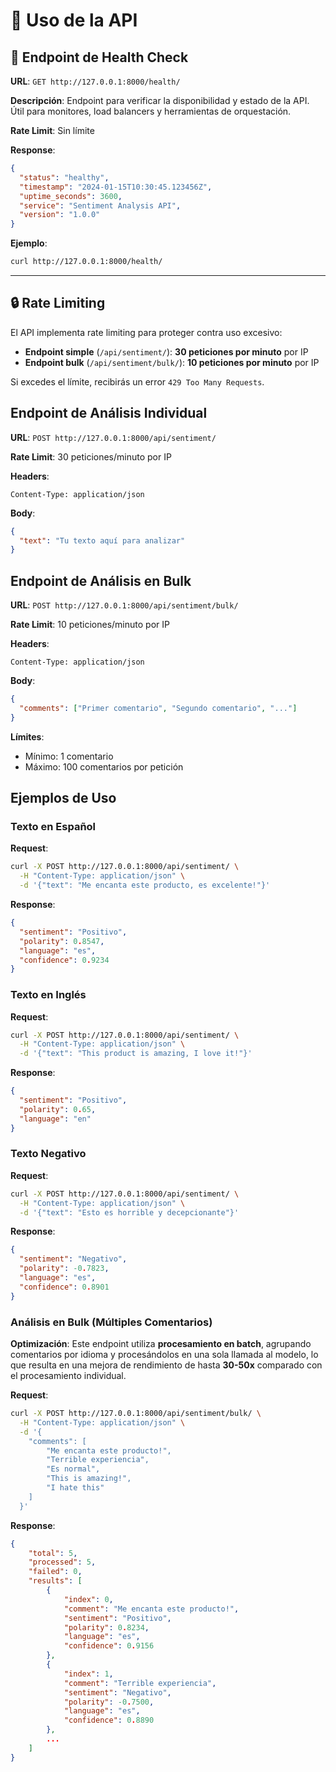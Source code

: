 # 📡 Uso de la API

## 🏥 Endpoint de Health Check

**URL**: `GET http://127.0.0.1:8000/health/`

**Descripción**: Endpoint para verificar la disponibilidad y estado de la API. Útil para monitores, load balancers y herramientas de orquestación.

**Rate Limit**: Sin límite

**Response**:

```json
{
  "status": "healthy",
  "timestamp": "2024-01-15T10:30:45.123456Z",
  "uptime_seconds": 3600,
  "service": "Sentiment Analysis API",
  "version": "1.0.0"
}
```

**Ejemplo**:

```bash
curl http://127.0.0.1:8000/health/
```

---

## 🔒 Rate Limiting

El API implementa rate limiting para proteger contra uso excesivo:

- **Endpoint simple** (`/api/sentiment/`): **30 peticiones por minuto** por IP
- **Endpoint bulk** (`/api/sentiment/bulk/`): **10 peticiones por minuto** por IP

Si excedes el límite, recibirás un error `429 Too Many Requests`.

## Endpoint de Análisis Individual

**URL**: `POST http://127.0.0.1:8000/api/sentiment/`

**Rate Limit**: 30 peticiones/minuto por IP

**Headers**:

```
Content-Type: application/json
```

**Body**:

```json
{
  "text": "Tu texto aquí para analizar"
}
```

## Endpoint de Análisis en Bulk

**URL**: `POST http://127.0.0.1:8000/api/sentiment/bulk/`

**Rate Limit**: 10 peticiones/minuto por IP

**Headers**:

```
Content-Type: application/json
```

**Body**:

```json
{
  "comments": ["Primer comentario", "Segundo comentario", "..."]
}
```

**Límites**:

- Mínimo: 1 comentario
- Máximo: 100 comentarios por petición

## Ejemplos de Uso

### Texto en Español

**Request**:

```bash
curl -X POST http://127.0.0.1:8000/api/sentiment/ \
  -H "Content-Type: application/json" \
  -d '{"text": "Me encanta este producto, es excelente!"}'
```

**Response**:

```json
{
  "sentiment": "Positivo",
  "polarity": 0.8547,
  "language": "es",
  "confidence": 0.9234
}
```

### Texto en Inglés

**Request**:

```bash
curl -X POST http://127.0.0.1:8000/api/sentiment/ \
  -H "Content-Type: application/json" \
  -d '{"text": "This product is amazing, I love it!"}'
```

**Response**:

```json
{
  "sentiment": "Positivo",
  "polarity": 0.65,
  "language": "en"
}
```

### Texto Negativo

**Request**:

```bash
curl -X POST http://127.0.0.1:8000/api/sentiment/ \
  -H "Content-Type: application/json" \
  -d '{"text": "Esto es horrible y decepcionante"}'
```

**Response**:

```json
{
  "sentiment": "Negativo",
  "polarity": -0.7823,
  "language": "es",
  "confidence": 0.8901
}
```

### Análisis en Bulk (Múltiples Comentarios)

**Optimización**: Este endpoint utiliza **procesamiento en batch**, agrupando comentarios por idioma y procesándolos en una sola llamada al modelo, lo que resulta en una mejora de rendimiento de hasta **30-50x** comparado con el procesamiento individual.

**Request**:

```bash
curl -X POST http://127.0.0.1:8000/api/sentiment/bulk/ \
  -H "Content-Type: application/json" \
  -d '{
    "comments": [
        "Me encanta este producto!",
        "Terrible experiencia",
        "Es normal",
        "This is amazing!",
        "I hate this"
    ]
  }'
```

**Response**:

```json
{
    "total": 5,
    "processed": 5,
    "failed": 0,
    "results": [
        {
            "index": 0,
            "comment": "Me encanta este producto!",
            "sentiment": "Positivo",
            "polarity": 0.8234,
            "language": "es",
            "confidence": 0.9156
        },
        {
            "index": 1,
            "comment": "Terrible experiencia",
            "sentiment": "Negativo",
            "polarity": -0.7500,
            "language": "es",
            "confidence": 0.8890
        },
        ...
    ]
}
```
